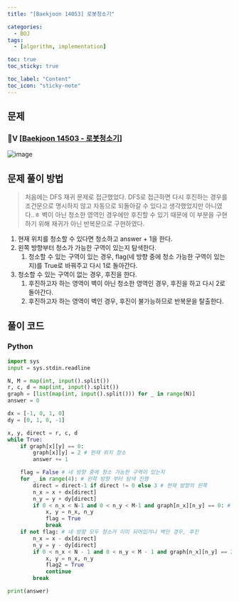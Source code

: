 ```yaml
---
title: "[Baekjoon 14053] 로봇청소기" 

categories:
  - BOJ
tags:
  - [algorithm, implementation]

toc: true
toc_sticky: true

toc_label: "Content"
toc_icon: "sticky-note"
---
```


## 문제

### 💛Ⅴ [[Baekjoon 14503 - 로봇청소기](https://www.acmicpc.net/problem/14503)]

![image](https://user-images.githubusercontent.com/68420044/214009099-212ef334-dc29-4621-a607-5cf659913e10.png)

## 문제 풀이 방법

> 처음에는 DFS 재귀 문제로 접근했었다. DFS로 접근하면 다시 후진하는 경우를 조건문으로 명시하지 않고 자동으로 되돌아갈 수 있다고 생각했었지만 아니였다..ㅎ 벽이 아닌 청소한 영역인 경우에만 후진할 수 있기 때문에 이 부분을 구현하기 위해 재귀가 아닌 반복문으로 구현하였다.

1. 현재 위치를 청소할 수 있다면 청소하고 answer + 1을 한다. 
2. 왼쪽 방향부터 청소가 가능한 구역이 있는지 탐색한다. 
    1. 청소할 수 있는 구역이 있는 경우, flag(네 방향 중에 청소 가능한 구역이 있는지)를 True로 바꿔주고 다시 1로 돌아간다. 
3. 청소할 수 있는 구역이 없는 경우, 후진을 한다. 
    1. 후진하고자 하는 영역이 벽이 아닌 청소한 영역인 경우, 후진을 하고 다시 2로 돌아간다.
    2. 후진하고자 하는 영역이 벽인 경우, 후진이 불가능하므로 반복문을 탈출한다.  

## 풀이 코드

### Python

```python
import sys
input = sys.stdin.readline

N, M = map(int, input().split())
r, c, d = map(int, input().split())
graph = [list(map(int, input().split())) for _ in range(N)]
answer = 0

dx = [-1, 0, 1, 0]
dy = [0, 1, 0, -1]

x, y, direct = r, c, d
while True:
    if graph[x][y] == 0:
        graph[x][y] = 2 # 현재 위치 청소
        answer += 1

    flag = False # 네 방향 중에 청소 가능한 구역이 있는지
    for _ in range(4): # 왼쪽 방향 부터 탐색 진행
        direct = direct-1 if direct != 0 else 3 # 현재 방향의 왼쪽
        n_x = x + dx[direct]
        n_y = y + dy[direct]
        if 0 < n_x < N-1 and 0 < n_y < M-1 and graph[n_x][n_y] == 0: # 왼쪽 방향에 아직 청소하지 않은 공간이 존재한다면
            x, y = n_x, n_y
            flag = True
            break
    if not flag: # 네 방향 모두 청소가 이미 되어있거나 벽인 경우, 후진
        n_x = x - dx[direct]
        n_y = y - dy[direct]
        if 0 < n_x < N - 1 and 0 < n_y < M - 1 and graph[n_x][n_y] == 2:
            x, y = n_x, n_y
            flag2 = True
            continue
        break

print(answer)
```